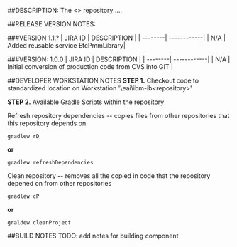 ##DESCRIPTION:
The <<ADD REPO NAME HERE>> repository ....

##RELEASE VERSION NOTES:

###VERSION 1.1.?
| JIRA ID | DESCRIPTION |
| --------| ------------|
| N/A     | Added reusable service EtcPmmLibrary| 

###VERSION: 1.0.0
| JIRA ID | DESCRIPTION |
| --------| ------------|
| N/A     | Initial conversion of production code from CVS into GIT |


##DEVELOPER WORKSTATION NOTES
**STEP 1.** Checkout code to standardized location on Workstation '<userhomedir>\eai\ibm-ib\<repository>'

**STEP 2.** Available Gradle Scripts within the repository

Refresh repository dependencies -- copies files from other repositories that this repository depends on

    gradlew rD

**or** 

    gradlew refreshDependencies

Clean repository -- removes all the copied in code that the repository depened on from other repositories

    gradlew cP

**or**

    graldew cleanProject




##BUILD NOTES
TODO: add notes for building component

